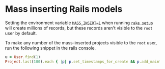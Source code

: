 # Mass inserting Rails models

Setting the environment variable [`MASS_INSERT=1`](rake_tasks.md#environment-variables)
when running [`rake setup`](rake_tasks.md) will create millions of records, but these records
aren't visible to the `root` user by default.

To make any number of the mass-inserted projects visible to the `root` user, run
the following snippet in the rails console.

```ruby
u = User.find(1)
Project.last(100).each { |p| p.set_timestamps_for_create && p.add_maintainer(u, current_user: u) } # Change 100 to whatever number of projects you need access to
```

